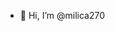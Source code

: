 - 👋 Hi, I’m @milica270

<!---
milica270/milica270 is a ✨ special ✨ repository because its `README.md` (this file) appears on your GitHub profile.
You can click the Preview link to take a look at your changes.
--->
